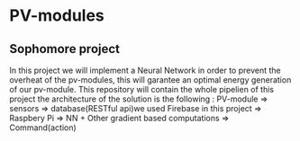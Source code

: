 # PV-modules
## Sophomore project

In this project we will implement a Neural Network in order to prevent the overheat of the pv-modules, this will garantee an optimal energy generation of our pv-module.
This repository will contain the whole pipelien of this project the architecture of the solution is the following : 
PV-module => sensors => database(RESTful api)we used Firebase in this project => Raspbery Pi => NN + Other gradient based computations  => Command(action) 
 
 
